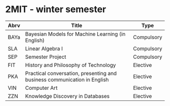 # 2MIT - winter semester

| Abrv  | Title                                                                    | Type       |
|-------|--------------------------------------------------------------------------|------------|
| BAYa  | Bayesian Models for Machine Learning (in English)                        | Compulsory |
| SLA   | Linear Algebra I                                                         | Compulsory |
| SEP   | Semester Project                                                         | Compulsory |
| FIT   | History and Philosophy of Technology                                     | Elective   |
| PKA   | Practical conversation, presenting and business communication in English | Elective   |
| VIN   | Computer Art                                                             | Elective   |
| ZZN   | Knowledge Discovery in Databases                                         | Elective   |
